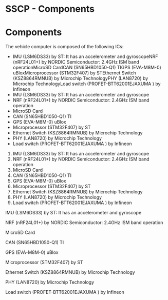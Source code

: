 # SSCP - Components

# Components

The vehicle computer is composed of the following ICs:

* IMU (LSM6DS33) by ST: It has an accelerometer and gyroscopeNRF (nRF24L01+) by NORDIC Semiconductor: 2.4GHz ISM band operationMicroSD CardCAN (SN65HBD1050-Q1) TIGPS (EVA-M8M-0) uBloxMicroprocessor (STM32F407) by STEthernet Switch (KSZ8864RMNUB) by Microchip TechnologyPHY (LAN8720) by Microchip TechnologyLoad switch (PROFET-BTT62001EJAXUMA ) by Infineon 
* IMU (LSM6DS33) by ST: It has an accelerometer and gyroscope
* NRF (nRF24L01+) by NORDIC Semiconductor: 2.4GHz ISM band operation
* MicroSD Card
* CAN (SN65HBD1050-Q1) TI
* GPS (EVA-M8M-0) uBlox
* Microprocessor (STM32F407) by ST
* Ethernet Switch (KSZ8864RMNUB) by Microchip Technology
* PHY (LAN8720) by Microchip Technology
* Load switch (PROFET-BTT62001EJAXUMA ) by Infineon 

1. IMU (LSM6DS33) by ST: It has an accelerometer and gyroscope
2. NRF (nRF24L01+) by NORDIC Semiconductor: 2.4GHz ISM band operation
3. MicroSD Card
4. CAN (SN65HBD1050-Q1) TI
5. GPS (EVA-M8M-0) uBlox
6. Microprocessor (STM32F407) by ST
7. Ethernet Switch (KSZ8864RMNUB) by Microchip Technology
8. PHY (LAN8720) by Microchip Technology
9. Load switch (PROFET-BTT62001EJAXUMA ) by Infineon 

IMU (LSM6DS33) by ST: It has an accelerometer and gyroscope

NRF (nRF24L01+) by NORDIC Semiconductor: 2.4GHz ISM band operation

MicroSD Card

CAN (SN65HBD1050-Q1) TI

GPS (EVA-M8M-0) uBlox

Microprocessor (STM32F407) by ST

Ethernet Switch (KSZ8864RMNUB) by Microchip Technology

PHY (LAN8720) by Microchip Technology

Load switch (PROFET-BTT62001EJAXUMA ) by Infineon 

